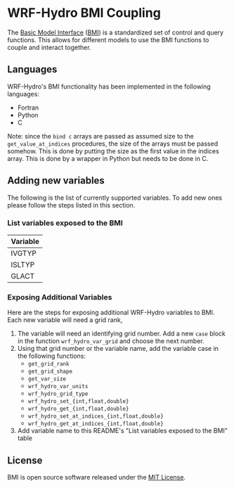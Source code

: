 # WRF-Hydro BMI Coupling
The [Basic Model Interface](https://bmi.readthedocs.io/en/stable/) ([BMI](https://github.com/csdms/bmi)) is a standardized set of control and query functions.
This allows for different models to use the BMI functions to couple and interact together.


## Languages
WRF-Hydro's BMI functionality has been implemented in the following languages:
  - Fortran
  - Python
  - C

Note: since the `bind c` arrays are passed as assumed size to the `get_value_at_indices` procedures, the size of the arrays must be passed somehow. This is done by putting the size as the first value in the indices array. This is done by a wrapper in Python but needs to be done in C.


## Adding new variables
The following is the list of currently supported variables.
To add new ones please follow the steps listed in this section.

### List variables exposed to the BMI
| Variable |
|----------|
| IVGTYP   |
| ISLTYP   |
| GLACT    |

### Exposing Additional Variables
Here are the steps for exposing additional WRF-Hydro variables to BMI.
Each new variable will need a grid rank,

1. The variable will need an identifying grid number. Add a new `case` block in the function `wrf_hydro_var_grid` and choose the next number.
2. Using that grid number or the variable name, add the variable case in the following functions:
   - `get_grid_rank`
   - `get_grid_shape`
   - `get_var_size`
   - `wrf_hydro_var_units`
   - `wrf_hydro_grid_type`
   - `wrf_hydro_set_{int,float,double}`
   - `wrf_hydro_get_{int,float,double}`
   - `wrf_hydro_set_at_indices_{int,float,double}`
   - `wrf_hydro_get_at_indices_{int,float,double}`
3. Add variable name to this README's "List variables exposed to the BMI" table


## License
BMI is open source software released under the [MIT License](LICENSE.txt).
